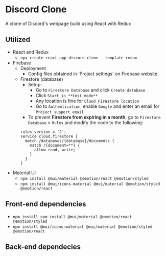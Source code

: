 # Discord Clone

A clone of Discord's webpage build using React with Redux

## Utilized

- React and Redux
  - `npx create-react-app discord-clone --template redux`
- Firebase
  - Deployment
    - Config files obtained in 'Project settings' on Firebase website.
  - Firestore (database)
    - Setup:
      - Go to `Firestore Database` and click `Create database`
      - Click `Start in **test mode**`
      - Any location is fine for `Cloud Firestore location`
      - Go to `Authentication`, enable `Google` and enter an email for `Project support email`
    - To prevent **Firestore from expiring in a month**, go to `Firestore Database` > `Rules` and modify the code to the following: 
    ```
    rules_version = '2';
    service cloud.firestore {
      match /databases/{database}/documents {
        match /{document=**} {
          allow read, write;
        }
      }
    }
    ```
- Material UI
  - `npm install @mui/material @emotion/react @emotion/styled`
  - `npm install @mui/icons-material @mui/material @emotion/styled @emotion/react`

## Front-end dependencies
- `npm install npm install @mui/material @emotion/react @emotion/styled`
- `npm install @mui/icons-material @mui/material @emotion/styled @emotion/react`

## Back-end dependecies
